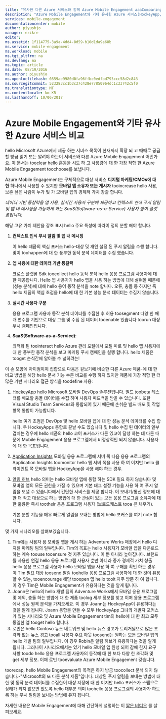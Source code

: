 ```yaml
---
title: "유사한 다른 Azure 서비스와 함께 Azure Mobile Engagement aaaComparing"
description: "Azure Mobile Engagement와 기타 유사한 Azure 서비스(HockeyApp, AppInsights, 알림 허브) 비교"
services: mobile-engagement
documentationcenter: mobile
author: piyushjo
manager: erikre
editor: 
ms.assetid: 1f114775-3a9a-4dd4-8d59-b10d1da9a68b
ms.service: mobile-engagement
ms.workload: mobile
ms.tgt_pltfrm: na
ms.devlang: na
ms.topic: article
ms.date: 08/19/2016
ms.author: piyushjo
ms.openlocfilehash: 0859ae9980d0fa96ffbc0edfbd795ccc58d2c843
ms.sourcegitcommit: 523283cc1b3c37c428e77850964dc1c33742c5f0
ms.translationtype: MT
ms.contentlocale: ko-KR
ms.lasthandoff: 10/06/2017
---
```

# <a name="comparing-azure-mobile-engagement-with-other-similar-azure-services"></a>Azure Mobile Engagement와 기타 유사한 Azure 서비스 비교
hello Microsoft Azure에서 제공 하는 서비스 목록이 현재까지 확장 되 고 때때로 궁금할 방금 읽기 또는 알려야 하는이 서비스와 다른 Azure Mobile Engagement 어떤가요. 이 문서는 tooclear hello 혼동을 시도 하 고 사용량에 대 한 가장 적합 한 Azure Mobile Engagement toochoose를 보냅니다. 

Azure Mobile Engagement는 구체적으로 대상 서비스 **디지털 마케팅/CMOs에 대 한** 하나에서 사용할 수 있지만 **모바일 앱 소유자 또는 게시자** tooincrease hello 사용, 보존 싶은 사람이 누가 및 가 모바일 앱의 경제적 가치 창출 합니다. 

*데이터 기반 통찰력을 앱 사용, 실시간 사용자 구분에 제공하고 컨텍스트 인식 푸시 알림 및 앱 내 메시징을 가능하게 하는 SaaS(Software-as-a-Service) 사용자 참여 플랫폼입니다.* 

해당 고유 가치 제안을 강조 표시 hello 주요 특성에 따라이 정의 분할 해야 합니다.

1. **컨텍스트 인식 푸시 알림 및 앱 내 메시징**
   
   이 hello 제품의 핵심 포커스 hello-대상 및 개인 설정 된 푸시 알림을 수행 합니다. 및이 toohappen에 대 한 풍부한 동작 분석 데이터를 수집 했습니다. 
2. **앱 사용에 대한 데이터 기반 통찰력**
   
   크로스 플랫폼 Sdk toocollect hello 동작 분석 hello 응용 프로그램 사용자에 대 한 제공합니다. Hello 앱 사용자가 hello 앱을 사용 하는 방법에 대해 살펴볼 때문에 (성능 분석)에 대해 hello 용어 동작 분석을 note 합니다. 오류, 충돌 등 하지만 즉 hello 제품의 핵심 초점을 hello에 대 한 기본 성능 분석 데이터는 수집지 않습니다. 
3. **실시간 사용자 구분**
   
   응용 프로그램 사용자 동작 분석 데이터를 수집한 후 허용 toosegment 다양 한 매개 변수를 기반으로 대상 그룹 및 수집 된 데이터 tooenable 있습니다 toorun 대상 푸시 캠페인입니다. 
4. **SaaS(Software-as-a-Service):**
   
   최적화 된 toointeract hello Azure 관리 포털에서 포털 따로 및 hello 앱 사용자에 대 한 풍부한 동작 분석을 보고 마케팅 푸시 캠페인을 실행 합니다. hello 제품은 tooget 순식간에 알아볼 수 넓히려는!   

이 손 모양에 차이점이이 집합으로 다음은 겉보기에 비슷한 다른 Azure 제품-에 대 한 비교 방법을 해당 hello 문서 기능 수준 비교를 수행 하지 있지만 제품에 가장 적합 한 더 많은 기반 시나리오 접근 방식을 toodefine 사용:

1. [HockeyApp](https://azure.microsoft.com/services/hockeyapp/) hello Microsoft 모바일 DevOps 솔루션입니다. 빌드 toobeta 테스터를 배포할 충돌 데이터를 수집 하며 사용자 피드백을 받을 수 있습니다. 또한 Visual Studio Team Services와 통합되어 있기 때문에 손쉬운 빌드 배포 및 작업 항목 통합이 가능합니다. 
   
   hello 여기 초점은 DevOps 및 hello 모바일 앱에 대 한 성능 분석 데이터를 수집 합니다. 두 HockeyApps 통합로 끝날 수도 있습니다 및 hello 수집 된 데이터의 일부 겹치는 경우에 hello 제품의 hello 코어 포커스가 다른 있고이 달성 하는 데 다른 때문에 Mobile Engagement 응용 프로그램에서 비정상적인 되지 않습니다. 사용자에 대 한 목표입니다.  
2. [Application Insights](../application-insights/app-insights-overview.md) 모바일 응용 프로그램에 서버 쪽 다음 응용 프로그램의 Application Insights toomonitor hello 웹 서버 쪽을 사용 하 여 이지만 hello 클라이언트 쪽 모바일 앱을 HockeyApp을 사용 해야 하는 경우. 
3. [알림 허브](https://azure.microsoft.com/services/notification-hubs/) hello 의미는 hello 모바일 앱에 통합 하는 SDK 필요 하지 않습니다 및 모바일 앱의 모든 권한을 가질 수 있으며 기본 태그 설정 기능을 사용 하 여 푸시 알림을 보낼 수 있습니다에서 간단한 서비스를 제공 합니다. 이 보내기/통신 정보에 대 한 더 작고 대상으로 하는 방법에 대 한 관심이 있는 모든 응용 프로그램 소유자에 대 한 훌륭한 즉시 tootheir 응용 프로그램 사용자 (브로드캐스트 tooa 큰 채우기). 
   
   기본 분할 기능을 매우 빠르게 알림을 보내는 방법에 hello 포커스를 여기 note 합니다. 

몇 가지 시나리오를 살펴보겠습니다.

1. Tim에는 사용자 용 모바일 앱을 게시 하는 Adventure Works 매장에서 hello 디지털 마케팅 팀의 일부입니다. Tim의 목표는 hello 사용자가 모바일 앱을 다운로드 하는 계속 toouse tooensure 것 자주 있습니다. 이 뿐 아니라 높아집니다. 브랜드를 사용한 연결 hello 응용 프로그램 사용자 뿐만 아니라 증가 경제적 가치 창출 hello 응용 프로그램 사용자 hello 모바일 앱을 사용 하 여 구매를 확인 하는 경우. 이 Tim 필요 대상 toosend 알림 toohello 응용 프로그램 사용자에 대 한 것이 유용할 수 있는, tooencourage 해당 tooopen 앱 hello tooit 자주 방문 하 여 합니다. 이 경우 Tim은 Mobile Engagement가 유용하다는 것을 알게 됩니다. 
2. Joann은 hello의 hello 개발 팀의 Adventure Works에서 모바일 응용 프로그램 및 예외, 충돌 하는 방법에 대 한 제품 toolog 세부 정보를 찾고 이며 응용 프로그램에서 성능 원격 분석을 가져오세요. 이 경우 Joann는 HockeyApp이 유용하다는 것을 알게 됩니다. Joann 통합을 만들 수 모두 HockeyApp 그녀의 개발자 포커스가 있는 시나리오 및 Azure Mobile Engagement tim의 hello에 대 한 최고 모두 동일한 앱 tooget hello 합니다. 
3. 로빈은 hello Contoso 뉴스 네트워크 및 hello 뉴스 경고가 트리거될으로 많은 조각화 없는 뉴스 경고 tooall 사용자 주요 아웃 toosend는 원하는 모든 모바일 앱의 hello 개발 팀의 일부입니다. 이 경우 Robin은 알림 허브가 유용하다는 것을 알게 됩니다. 
   그러나이 시나리오에서는 있기 hello 모바일 앱 완성 되어 감에 한지 요구 사항 toodo hello 응용 프로그램 사용자의 동작에 대 한 보다 다양 한 조각화 및 get 세부 정보. 이때 로빈 tooevaluate Azure Mobile Engagement 갖습니다. 

toorecap, hello Mobile Engagement의 목적은 하지 방금 toocollect 분석 되지 않습니다.-"Microsoft의 또 다른 분석 제품"입니다. 대상된 푸시 알림을 보내는 방법에 대 한 및 동작 분석 데이터를 수집한이 대상 지정에 대 한 이지만 hello 포커스가 스팸으로 상태가 되지 않으면 있도록 hello 대부분 의미 toohello 응용 프로그램의 사용자가 하도록 하는 푸시 알림을 보내는 방법에 유지 됩니다. 

자세한 내용은 Mobile Engagement에 대해 간단하게 설명하는 이 [짧은 비디오](mobile-engagement-overview.md) 를 살펴보세요. 

